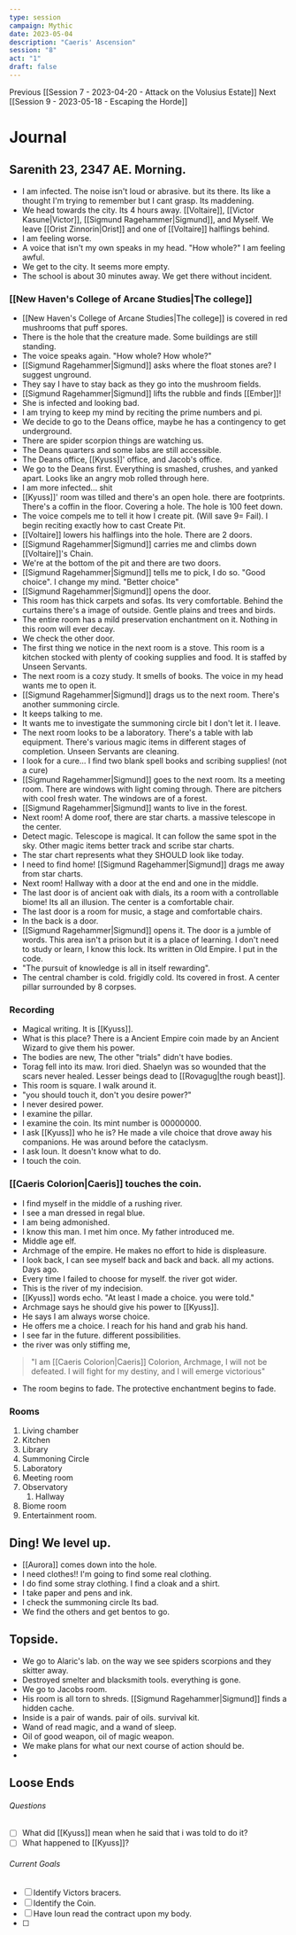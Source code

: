 ```yaml
---
type: session
campaign: Mythic
date: 2023-05-04
description: "Caeris' Ascension"
session: "8"
act: "1"
draft: false
---
```

Previous [[Session 7 - 2023-04-20 - Attack on the Volusius Estate]]
Next [[Session 9 - 2023-05-18 - Escaping the Horde]]

# Journal
## Sarenith 23, 2347 AE. Morning.
- I am infected. The noise isn't loud or abrasive. but its there. Its like a thought I'm trying to remember but I cant grasp. Its maddening.
- We head towards the city. Its 4 hours away. [[Voltaire]], [[Victor Kasune|Victor]], [[Sigmund Ragehammer|Sigmund]], and Myself. We leave [[Orist Zinnorin|Orist]] and one of [[Voltaire]] halflings behind. 
- I am feeling worse.
- A voice that isn't my own speaks in my head. "How whole?" I am feeling awful. 
- We get to the city. It seems more empty.
- The school is about 30 minutes away. We get there without incident.

### [[New Haven's College of Arcane Studies|The college]]
- [[New Haven's College of Arcane Studies|The college]] is covered in red mushrooms that puff spores.
- There is the hole that the creature made. Some buildings are still standing.
- The voice speaks again. "How whole? How whole?"
- [[Sigmund Ragehammer|Sigmund]] asks where the float stones are? I suggest unground.
- They say I have to stay back as they go into the mushroom fields. 
- [[Sigmund Ragehammer|Sigmund]] lifts the rubble and finds [[Ember]]!
- She is infected and looking bad.
- I am trying to keep my mind by reciting the prime numbers and pi.
- We decide to go to the Deans office, maybe he has a contingency to get underground.
- There are spider scorpion things are watching us.
- The Deans quarters and some labs are still accessible.
- The Deans office, [[Kyuss]]' office, and Jacob's office.
- We go to the Deans first. Everything is smashed, crushes, and yanked apart. Looks like an angry mob rolled through here.
- I am more infected... shit
- [[Kyuss]]' room was tilled and there's an open hole. there are footprints. There's a coffin in the floor. Covering a hole. The hole is 100 feet down.
- The voice compels me to tell it how I create pit. (Will save 9= Fail). I begin reciting exactly how to cast Create Pit.
- [[Voltaire]] lowers his halflings into the hole. There are 2 doors.
- [[Sigmund Ragehammer|Sigmund]] carries me and climbs down [[Voltaire]]'s Chain.
- We're at the bottom of the pit and there are two doors. 
- [[Sigmund Ragehammer|Sigmund]] tells me to pick, I do so. "Good choice". I change my mind. "Better choice"
- [[Sigmund Ragehammer|Sigmund]] opens the door. 
- This room has thick carpets and sofas. Its very comfortable. Behind the curtains there's a image of outside. Gentle plains and trees and birds. 
- The entire room has a mild preservation enchantment on it. Nothing in this room will ever decay.
- We check the other door.
- The first thing we notice in the next room is a stove. This room is a kitchen stocked with plenty of cooking supplies and food. It is staffed by Unseen Servants.
- The next room is a cozy study. It smells of books. The voice in my head wants me to open it. 
- [[Sigmund Ragehammer|Sigmund]] drags us to the next room. There's another summoning circle. 
- It keeps talking to me.
- It wants me to investigate the summoning circle bit I don't let it. I leave.
- The next room looks to be a laboratory. There's a table with lab equipment. There's various  magic items in different stages of completion. Unseen Servants are cleaning.
- I look for a cure... I find two blank spell books and scribing supplies! (not a cure)
- [[Sigmund Ragehammer|Sigmund]] goes to the next room. Its a meeting room. There are windows with light coming through. There are pitchers with cool fresh water. The windows are of a forest.
- [[Sigmund Ragehammer|Sigmund]] wants to live in the forest.
- Next room! A dome roof, there are star charts. a massive telescope in the center.
- Detect magic. Telescope is magical. It can follow the same spot in the sky. Other magic items better track and scribe star charts.
- The star chart represents what they SHOULD look like today.
- I need to find home! [[Sigmund Ragehammer|Sigmund]] drags me away from star charts.
- Next room! Hallway with a door at the end and one in the middle.
- The last door is of ancient oak with dials, its a room with a controllable biome! Its all an illusion. The center is a comfortable chair.
- The last door is a room for music, a stage and comfortable chairs.
- In the back is a door.
- [[Sigmund Ragehammer|Sigmund]] opens it. The door is a jumble of words. This area isn't a prison but it is a place of learning. I don't need to study or learn, I know this lock. Its written in Old Empire. I put in the code.
- "The pursuit of knowledge is all in itself rewarding".
- The central chamber is cold. frigidly cold. Its covered in frost. A center pillar surrounded by 8 corpses.

### Recording
- Magical writing. It is [[Kyuss]]. 
- What is this place? There is a Ancient Empire coin made by an Ancient Wizard to give them his power. 
- The bodies are new, The other "trials" didn't have bodies.
- Torag fell into its maw. Irori died. Shaelyn was so wounded that the scars never healed. Lesser beings dead to [[Rovagug|the rough beast]]. 
- This room is square. I walk around it.
- "you should touch it, don't you desire power?" 
- I never desired power.
- I examine the pillar.
- I examine the coin. Its mint number is 00000000. 
- I ask [[Kyuss]] who he is? He made a vile choice that drove away his companions. He was around before the cataclysm. 
- I ask Ioun. It doesn't know what to do. 
- I touch the coin.

### [[Caeris Colorion|Caeris]] touches the coin.
- I find myself in the middle of a rushing river.
- I see a man dressed in regal blue.
- I am being admonished.
- I know this man. I met him once. My father introduced me.
- Middle age elf.
- Archmage of the empire. He makes no effort to hide is displeasure.
- I look back, I can see myself back and back and back. all my actions. Days ago.
- Every time I failed to choose for myself. the river got wider.
- This is the river of my indecision.
- [[Kyuss]] words echo. "At least I made a choice. you were told."
- Archmage says he should give his power to [[Kyuss]].
- He says I am always worse choice.
- He offers me a choice. I reach for his hand and grab his hand.
- I see far in the future. different possibilities.
- the river was only stiffing me, 

>"I am [[Caeris Colorion|Caeris]] Colorion, Archmage, I will not be defeated. I will fight for my destiny, and I will emerge victorious"

- The room begins to fade. The protective enchantment begins to fade.

### Rooms
1. Living chamber
2. Kitchen
3. Library
4. Summoning Circle
5. Laboratory 
6. Meeting room
7. Observatory
	1. Hallway
8. Biome room
9. Entertainment room. 

## Ding! We level up.
- [[Aurora]] comes down into the hole.
- I need clothes!! I'm going to find some real clothing.
- I do find some stray clothing. I find a cloak and a shirt.
- I take paper and pens and ink.
- I check the summoning circle Its bad.
- We find the others and get bentos to go.

## Topside.
- We go to Alaric's lab. on the way we see spiders scorpions and they skitter away.
- Destroyed smelter and blacksmith tools. everything is gone.
- We go to Jacobs room.
- His room is all torn to shreds. [[Sigmund Ragehammer|Sigmund]] finds a hidden cache. 
- Inside is a pair of wands. pair of oils. survival kit. 
- Wand of read magic, and a wand of sleep.
- Oil of good weapon, oil of magic weapon.
- We make plans for what our next course of action should be.
- 

## Loose Ends
###### Questions
- [ ] What did [[Kyuss]] mean when he said that i was told to do it?
- [ ] What happened to [[Kyuss]]?

###### Current Goals
- [ ] Identify Victors bracers.
- [ ] Identify the Coin.
- [ ] Have Ioun read the contract upon my body.
- [ ] 


